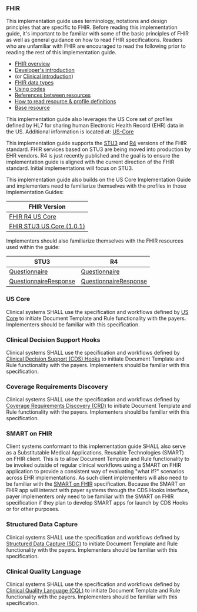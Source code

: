### FHIR
This implementation guide uses terminology, notations and design principles that are
specific to FHIR. Before reading this implementation guide, it's important to be familiar with some of the basic principles of FHIR as well
as general guidance on how to read FHIR specifications. Readers who are unfamiliar with FHIR are encouraged to read the following
prior to reading the rest of this implementation guide.

* [FHIR overview]({{site.data.fhir.path}}overview.html)
* [Developer's introduction]({{site.data.fhir.path}}overview-dev.html)
* (or [Clinical introduction]({{site.data.fhir.path}}overview-clinical.html))
* [FHIR data types]({{site.data.fhir.path}}datatypes.html)
* [Using codes]({{site.data.fhir.path}}terminologies.html)
* [References between resources]({{site.data.fhir.path}}references.html)
* [How to read resource & profile definitions]({{site.data.fhir.path}}formats.html)
* [Base resource]({{site.data.fhir.path}}resource.html)

This implementation guide also leverages the US Core set of profiles defined by HL7 for sharing human Electronic Health Record (EHR) data in the US.  Additional information is located at: [US-Core](http://hl7.org/fhir/us/core/2019Jan/)

This implementation guide supports the [STU3](http://hl7.org/fhir/STU3) and [R4]({{site.data.fhir.path}}index.html) versions of the FHIR standard. FHIR services based on STU3 are being moved into production by EHR vendors. R4 is just recently published and the goal is to ensure the implementation guide is aligned with the current direction of the FHIR standard. Initial implementations will focus on STU3.

This implementation guide also builds on the US Core Implementation Guide and implementers need to familiarize themselves with the profiles in those Implementation Guides:

| FHIR Version |
| ------------ |
| [FHIR R4 US Core](http://hl7.org/fhir/us/core/2019Jan/) |
| [FHIR STU3 US Core (1.0.1)](http://hl7.org/fhir/us/core/1.0.1) |

Implementers should also familiarize themselves with the FHIR resources used within the guide:

| STU3 | R4 |
| ---- | -- |
| [Questionnaire](http://hl7.org/fhir/STU3/questionnaire.html) | [Questionnaire](http://hl7.org/fhir/R4/questionnaire.html) |
| [QuestionnaireResponse](http://hl7.org/fhir/STU3/questionnaireresponse.html) |[QuestionnaireResponse](http://hl7.org/fhir/R4/questionnaireresponse.html) |

### US Core
Clinical systems SHALL use the specification and workflows defined by [US Core](http://www.hl7.org/fhir/us/core/) to initiate Document Template and Rule functionality with the payers. Implementers should be familiar with this specification.

### Clinical Decision Support Hooks
Clinical systems SHALL use the specification and workflows defined by [Clinical Decision Support (CDS) Hooks](https://cds-hooks.hl7.org) to initiate Document Template and Rule functionality with the payers. Implementers should be familiar with this specification.

### Coverage Requirements Discovery
Clinical systems SHALL use the specification and workflows defined by [Coverage Requirements Discovery (CRD)](http://hl7.org/fhir/us/davinci-crd/2019May/) to initiate Document Template and Rule functionality with the payers. Implementers should be familiar with this specification.

### SMART on FHIR
Client systems conformant to this implementation guide SHALL also serve as a Substitutable Medical Applications, Reusable Technologies (SMART) on FHIR client. This is to allow Document Template and Rule functionality to be invoked outside of regular clinical workflows using a SMART on FHIR application to provide a consistent way of evaluating "what if?" scenarios across EHR implementations. As such client implementers will also need to be familiar with the [SMART on FHIR](http://hl7.org/fhir/smart-app-launch) specification.  Because the SMART on FHIR app will interact with payer systems through the CDS Hooks interface, payer implementers only need to be familiar with the SMART on FHIR specification if they plan to develop SMART apps for launch by CDS Hooks or for other purposes.

### Structured Data Capture
Clinical systems SHALL use the specification and workflows defined by [Structured Data Capture (SDC)](http://hl7.org/fhir/us/sdc/) to initiate Document Template and Rule functionality with the payers. Implementers should be familiar with this specification.

### Clinical Quality Language
Clinical systems SHALL use the specification and workflows defined by [Clinical Quality Language (CQL)](https://cql.hl7.org/STU2/) to initiate Document Template and Rule functionality with the payers. Implementers should be familiar with this specification.

